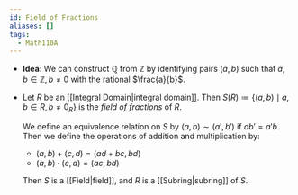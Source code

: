 ```yaml
---
id: Field of Fractions
aliases: []
tags:
  - Math110A
---
```


- **Idea**: We can construct $\mathbb{Q}$ from $\mathbb{Z}$ by identifying pairs
  $(a, b)$ such that $a, b\in \mathbb{Z}, b\neq 0$ with the rational
  $\frac{a}{b}$.
- Let $R$ be an [[Integral Domain|integral domain]]. Then
  $S(R)\coloneqq \{(a, b)\mid a, b\in R, b\neq 0_R\}$ is the _field of
  fractions_ of $R$.

  We define an equivalence relation on $S$ by $(a, b)\sim (a', b')$ if
  $ab' = a'b$. Then we define the operations of addition and multiplication by:

  - $(a, b) + (c, d) = (ad + bc, bd)$
  - $(a, b)\cdot (c, d) = (ac, bd)$

  Then $S$ is a [[Field|field]], and $R$ is a [[Subring|subring]] of $S$.
